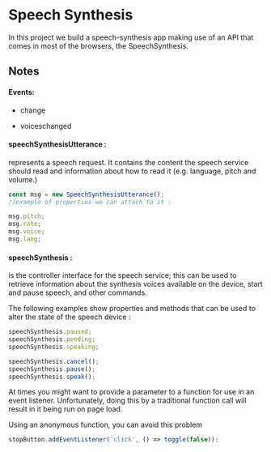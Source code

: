 # Speech Synthesis

In this project we build a speech-synthesis app making use of an API that comes in most of the browsers, the SpeechSynthesis.

## Notes

#### Events: 

* change

* voiceschanged

#### speechSynthesisUtterance : 

represents a speech request. It contains the content the speech service should read and information about how to read it (e.g. language, pitch and volume.)

```javascript
const msg = new SpeechSynthesisUtterance();
//example of properties we can attach to it :

msg.pitch;
msg.rate;
msg.voice;
msg.lang;
```

#### speechSynthesis : 

is the controller interface for the speech service; this can be used to retrieve information about the synthesis voices available on the device, start and pause speech, and other commands.

The following examples show properties and methods that can be used to alter the state of the speech device :

```javascript
speechSynthesis.paused;
speechSynthesis.pending;
speechSynthesis.speaking;

speechSynthesis.cancel();
speechSynthesis.pause();
speechSynthesis.speak();
```
At times you might want to provide a parameter to a function for use in an event listener. Unfortunately, doing this by a traditional function call will result in it being run on page load.

Using an anonymous function, you can avoid this problem

```javascript
stopButton.addEventListener('click', () => toggle(false));
```


